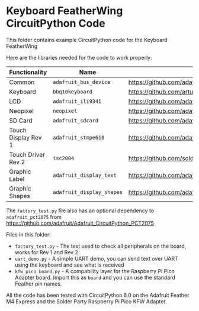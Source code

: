 # Keyboard FeatherWing CircuitPython Code

This folder contains example CircuitPython code for the Keyboard FeatherWing

Here are the libraries needed for the code to work properly:

| Functionality  | Name                      | Source |
|----------------------|---------------------------|--------|
| Common         | `adafruit_bus_device`     | https://github.com/adafruit/Adafruit_CircuitPython_BusDevice |
| Keyboard       | `bbq10keyboard`           | https://github.com/arturo182/arturo182_CircuitPython_BBQ10Keyboard |
| LCD            | `adafruit_ili9341`        | https://github.com/adafruit/Adafruit_ILI9341 |
| Neopixel       | `neopixel`                | https://github.com/adafruit/Adafruit_CircuitPython_Neopixel |
| SD Card        | `adafruit_sdcard`         | https://github.com/adafruit/Adafruit_CircuitPython_SD |
| Touch Display Rev 1  | `adafruit_stmpe610`       | https://github.com/adafruit/Adafruit_CircuitPython_STMPE610 |
| Touch Driver Rev 2   | `tsc2004`                 | https://github.com/solderparty/arturo182_CircuitPython_tsc2004 |
| Graphic Label  | `adafruit_display_text`   | https://github.com/adafruit/Adafruit_CircuitPython_Display_Text |
| Graphic Shapes       | `adafruit_display_shapes` | https://github.com/adafruit/Adafruit_CircuitPython_Display_Shapes |

The `factory_test.py` file also has an optional dependency to `adafruit_pct2075` from https://github.com/adafruit/Adafruit_CircuitPython_PCT2075

Files in this folder:
 - `factory_test.py` - The test used to check all peripherals on the board, works for Rev 1 and Rev 2
 - `uart_demo.py` - A simple UART demo, you can send text over UART using the keyboard and see what is received
 - `kfw_pico_board.py` - A compability layer for the Raspberry Pi Pico Adapter board. Import this as `board` and you can use the standard Feather pin names.

All the code has been tested with CircuitPython 6.0 on the Adafruit Feather M4 Express and the Solder Party Raspberry Pi Pico KFW Adapter.
